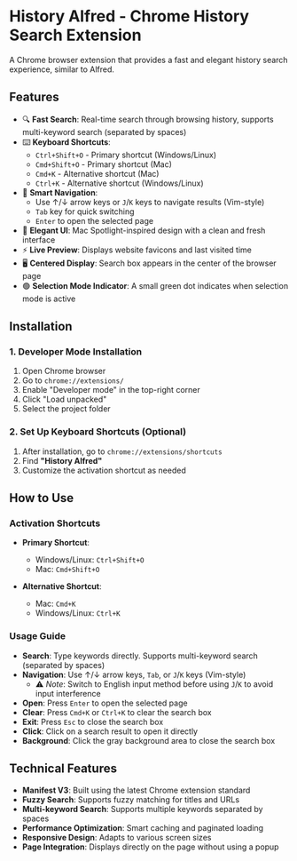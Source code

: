 # History Alfred - Chrome History Search Extension

A Chrome browser extension that provides a fast and elegant history search experience, similar to Alfred.

## Features

- 🔍 **Fast Search**: Real-time search through browsing history, supports multi-keyword search (separated by spaces)
- ⌨️ **Keyboard Shortcuts**:
  - `Ctrl+Shift+O` - Primary shortcut (Windows/Linux)
  - `Cmd+Shift+O` - Primary shortcut (Mac)
  - `Cmd+K` - Alternative shortcut (Mac)
  - `Ctrl+K` - Alternative shortcut (Windows/Linux)
- 🎯 **Smart Navigation**:
  - Use ↑/↓ arrow keys or `J`/`K` keys to navigate results (Vim-style)
  - `Tab` key for quick switching
  - `Enter` to open the selected page
- 🎨 **Elegant UI**: Mac Spotlight-inspired design with a clean and fresh interface
- ⚡ **Live Preview**: Displays website favicons and last visited time
- 🖥️ **Centered Display**: Search box appears in the center of the browser page
- 🟢 **Selection Mode Indicator**: A small green dot indicates when selection mode is active

## Installation

### 1. Developer Mode Installation

1. Open Chrome browser
2. Go to `chrome://extensions/`
3. Enable "Developer mode" in the top-right corner
4. Click "Load unpacked"
5. Select the project folder

### 2. Set Up Keyboard Shortcuts (Optional)

1. After installation, go to `chrome://extensions/shortcuts`
2. Find **"History Alfred"**
3. Customize the activation shortcut as needed

## How to Use

### Activation Shortcuts

- **Primary Shortcut**:
  - Windows/Linux: `Ctrl+Shift+O`
  - Mac: `Cmd+Shift+O`

- **Alternative Shortcut**:
  - Mac: `Cmd+K`
  - Windows/Linux: `Ctrl+K`

### Usage Guide

- **Search**: Type keywords directly. Supports multi-keyword search (separated by spaces)
- **Navigation**: Use ↑/↓ arrow keys, `Tab`, or `J`/`K` keys (Vim-style)
  - ⚠️ *Note*: Switch to English input method before using `J`/`K` to avoid input interference
- **Open**: Press `Enter` to open the selected page
- **Clear**: Press `Cmd+K` or `Ctrl+K` to clear the search box
- **Exit**: Press `Esc` to close the search box
- **Click**: Click on a search result to open it directly
- **Background**: Click the gray background area to close the search box

## Technical Features

- **Manifest V3**: Built using the latest Chrome extension standard
- **Fuzzy Search**: Supports fuzzy matching for titles and URLs
- **Multi-keyword Search**: Supports multiple keywords separated by spaces
- **Performance Optimization**: Smart caching and paginated loading
- **Responsive Design**: Adapts to various screen sizes
- **Page Integration**: Displays directly on the page without using a popup


